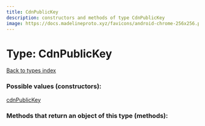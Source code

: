 ```yaml
---
title: CdnPublicKey
description: constructors and methods of type CdnPublicKey
image: https://docs.madelineproto.xyz/favicons/android-chrome-256x256.png
---
```

# Type: CdnPublicKey  
[Back to types index](index.md)



### Possible values (constructors):

[cdnPublicKey](../constructors/cdnPublicKey.md)  



### Methods that return an object of this type (methods):



